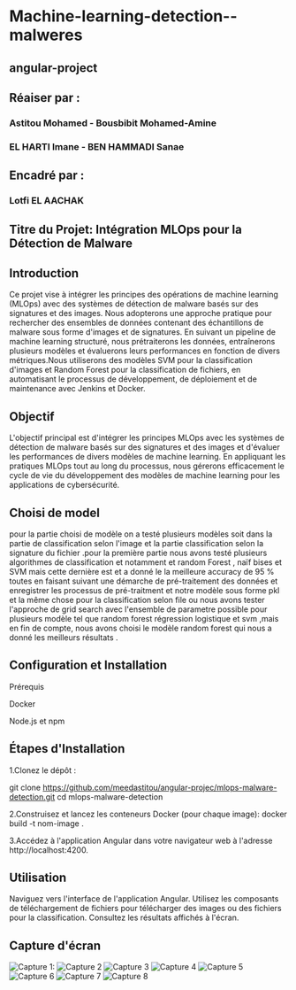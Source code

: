 # Machine-learning-detection--malweres

## angular-project

## Réaiser par : 
### Astitou Mohamed - Bousbibit Mohamed-Amine
### EL HARTI Imane - BEN HAMMADI Sanae

## Encadré par : 
### Lotfi EL AACHAK


## Titre du Projet: Intégration MLOps pour la Détection de Malware

## Introduction
Ce projet vise à intégrer les principes des opérations de machine learning (MLOps) avec des systèmes de détection de malware basés sur des signatures et des images. Nous  adopterons une approche pratique pour rechercher des ensembles de données contenant des échantillons de malware sous forme d'images et de signatures. En suivant un pipeline de machine learning structuré, nous prétraiterons les données, entraînerons plusieurs modèles et évaluerons leurs performances en fonction de divers métriques.Nous utiliserons des modèles SVM pour la classification d'images et Random Forest pour la classification de fichiers, en automatisant le processus de développement, de déploiement et de maintenance avec Jenkins et Docker.

## Objectif
L'objectif principal est d'intégrer les principes MLOps avec les systèmes de détection de malware basés sur des signatures et des images et d'évaluer les performances de divers modèles de machine learning. En appliquant les pratiques MLOps tout au long du processus, nous gérerons efficacement le cycle de vie du développement des modèles de machine learning pour les applications de cybersécurité.





## Choisi de model
pour la partie choisi de modèle on a testé plusieurs modèles soit dans la partie de classification selon l'image et la partie classification selon la signature du fichier .pour la première partie nous avons  testé plusieurs algorithmes de classification et notamment et  random Forest , naïf bises et SVM mais cette dernière est et a donné le la meilleure accuracy  de 95 % toutes en faisant suivant une démarche de pré-traitement des données et enregistrer les processus de pré-traitment et notre modèle sous forme pkl et la même chose pour la classification selon file ou nous avons tester l'approche de grid search avec l'ensemble de parametre possible pour plusieurs modèle tel que random forest régression logistique et svm ,mais en fin de compte, nous avons choisi le modèle random forest qui nous a donné les meilleurs résultats .

## Configuration et Installation

Prérequis
 
   Docker
   
   Node.js et npm

## Étapes d'Installation

1.Clonez le dépôt :

git clone https://github.com/meedastitou/angular-projec/mlops-malware-detection.git
cd mlops-malware-detection

2.Construisez et lancez les conteneurs Docker (pour chaque image):
docker build -t nom-image .

3.Accédez à l'application Angular dans votre navigateur web à l'adresse http://localhost:4200.



## Utilisation

Naviguez vers l'interface de l'application Angular.
Utilisez les composants de téléchargement de fichiers pour télécharger des images ou des fichiers pour la classification.
Consultez les résultats affichés à l'écran.

## Capture d'écran
![ Capture 1:](https://github.com/meedastitou/angular-project/blob/main/images/angular-app.jpg)
![Capture 2](https://github.com/meedastitou/angular-project/blob/main/images/architecture.jpg)
![Capture 3](https://github.com/meedastitou/angular-project/blob/main/images/containers%20Dockers%20.jpg)
![Capture 4](https://github.com/meedastitou/angular-project/blob/main/images/imge-classification.jpg)
![Capture 5](https://github.com/meedastitou/angular-project/blob/main/images/nginex.jpg)
![Capture 6](https://github.com/meedastitou/angular-project/blob/main/images/signature-classification.jpg)
![Capture 7](https://github.com/meedastitou/angular-project/blob/main/images/Screenshot%202024-06-04%20115541.png)
![Capture 8](https://github.com/meedastitou/angular-project/blob/main/images/Screenshot%202024-06-04%20115616.png)


